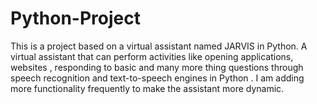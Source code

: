 # Python-Project
This is a project based on a virtual assistant named JARVIS in Python.
A virtual assistant that can perform activities like opening applications, websites , responding to basic and many more thing  questions through speech recognition and text-to-speech engines in Python . I am adding more functionality frequently to make the assistant more dynamic.
